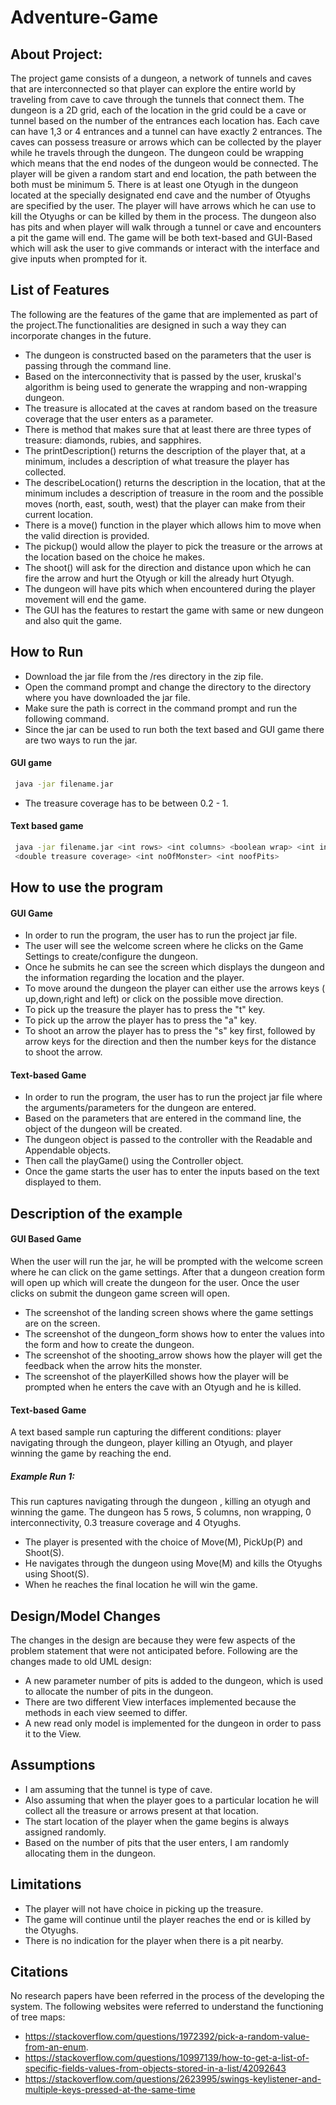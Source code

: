 # Adventure-Game


## About Project:

The project game consists of a dungeon, a network of tunnels and caves that are interconnected
so that player can explore the entire world by traveling from cave to cave through the tunnels
that connect them. The dungeon is a 2D grid, each of the location in the grid could be a cave or 
tunnel based on the number of the entrances each location has. Each cave can have 1,3 or 4 entrances
and a tunnel can have exactly 2 entrances. The caves can possess treasure or arrows which can be collected by 
the player while he travels through the dungeon. The dungeon could be wrapping which means that 
the end nodes of the dungeon would be connected. The player will be given a random start and 
end location, the path between the both must be minimum 5. There is at least one Otyugh in the dungeon 
located at the specially designated end cave and the number of Otyughs are specified by the user. The
player will have arrows which he can use to kill the Otyughs or can be killed by them in the process.
The dungeon also has pits and when player will walk through a tunnel or cave and encounters a pit the game
will end.
The game will be both text-based and GUI-Based which will ask the user to give commands or
interact with the interface and give inputs when prompted for it.


## List of Features

The following are the features of the game that are implemented as part of the project.The functionalities
are designed in such a way they can incorporate changes in the future.
- The dungeon is constructed based on the parameters that the user is passing through the command line.
- Based on the interconnectivity that is passed by the user, kruskal's algorithm is being used to generate the 
wrapping and non-wrapping dungeon.
- The treasure is allocated at the caves at random based on the treasure coverage that the user enters as a
parameter.
- There is method that makes sure that at least there are three types of treasure: diamonds, rubies, and sapphires.
- The printDescription() returns the description of the player that, at a minimum, includes a description 
of what treasure the player has collected.
- The describeLocation() returns the description in the location, that at the minimum includes a description of treasure in 
the room and the possible moves (north, east, south, west) that the player can make from their current location.
- There is a move() function in the player which allows him to move when the valid direction is provided.
- The pickup() would allow the player to pick the treasure or the arrows at the location based on the choice he makes.
- The shoot() will ask for the direction and distance upon which he can fire the arrow and hurt the Otyugh or kill the already
hurt Otyugh.
- The dungeon will have pits which when encountered during the player movement will end the game.
- The GUI has the features to restart the game with same or new dungeon and also quit the game.

## How to Run

- Download the jar file from the /res directory in the zip file.
- Open the command prompt and change the directory to the directory where you have downloaded the
  jar file.
- Make sure the path is correct in the command prompt and run the following command.
- Since the jar can be used to run both the text based and GUI game there are two ways to run the jar.

#### GUI game
````sh
 java -jar filename.jar
`````

- The treasure coverage has to be between 0.2 - 1.
#### Text based game
````sh
 java -jar filename.jar <int rows> <int columns> <boolean wrap> <int interconnectivity> 
 <double treasure coverage> <int noOfMonster> <int noofPits>
`````

## How to use the program
#### GUI Game
- In order to run the program, the user has to run the project jar file.
- The user will see the welcome screen where he clicks on the Game Settings to create/configure the dungeon.
- Once he submits he can see the screen which displays the dungeon and the information regarding the location
and the player. 
- To move around the dungeon the player can either use the arrows keys ( up,down,right and left) or click on the 
possible move direction.
- To pick up the treasure the player has to press the "t" key.
- To pick up the arrow the player has to press the "a" key.
- To shoot an arrow the player has to press the "s" key first, followed by arrow keys for the direction and then 
the number keys for the distance to shoot the arrow.



#### Text-based Game
- In order to run the program, the user has to run the project jar file where the arguments/parameters
for the dungeon are entered. 
- Based on the parameters that are entered in the command line, the object of the dungeon will be created.
- The dungeon object is passed to the controller with the Readable and Appendable objects.
- Then call the playGame() using the Controller object.
- Once the game starts the user has to enter the inputs based on the text displayed to them.


## Description of the example
#### GUI Based Game
When the user will run the jar, he will be prompted with the welcome screen where he can click on the game settings.
After that a dungeon creation form will open up which will create the dungeon for the user. Once the user clicks on 
submit the dungeon game screen will open.
- The screenshot of the landing screen shows where the game settings are on the screen.
- The screenshot of the dungeon_form shows how to enter the values into the form and how to create the dungeon.
- The screenshot of the shooting_arrow shows how the player will get the feedback when the arrow hits the monster.
- The screenshot of the playerKilled shows how the player will be prompted when he enters the cave with an Otyugh and he is killed.

#### Text-based Game
A text based sample run capturing the different conditions: player navigating through the dungeon, player killing an Otyugh, and 
player winning the game by reaching the end.
##### Example Run 1:
This run captures navigating through the dungeon , killing an otyugh and winning the game. The dungeon has 5 rows, 5 columns, 
non wrapping, 0 interconnectivity, 0.3 treasure coverage and 4 Otyughs.
- The player is presented with the choice of Move(M), PickUp(P) and Shoot(S).
- He navigates through the dungeon using Move(M) and kills the Otyughs using Shoot(S).
- When he reaches the final location he will win the game.


## Design/Model Changes
The changes in the design are because they were few aspects of the problem statement that were not
anticipated before. Following are the changes made to old UML design:
- A new parameter number of pits is added to the dungeon, which is used to allocate the number of pits in the 
dungeon. 
- There are two different View interfaces implemented because the methods in each view seemed to differ.
- A new read only model is implemented for the dungeon in order to pass it to the View.

## Assumptions
- I am assuming that the tunnel is type of cave.
- Also assuming that when the player goes to a particular location he will collect all the treasure or arrows
present at that location.
- The start location of the player when the game begins is always assigned randomly.
- Based on the number of pits that the user enters, I am randomly allocating them in the dungeon.

## Limitations
- The player will not have choice in picking up the treasure.
- The game will continue until the player reaches the end or is killed by the Otyughs.
- There is no indication for the player when there is a pit nearby.

## Citations

No research papers have been referred in the process of the developing the system. The following
websites were referred to understand the functioning of tree maps:

- https://stackoverflow.com/questions/1972392/pick-a-random-value-from-an-enum.
- https://stackoverflow.com/questions/10997139/how-to-get-a-list-of-specific-fields-values-from-objects-stored-in-a-list/42092643
- https://stackoverflow.com/questions/2623995/swings-keylistener-and-multiple-keys-pressed-at-the-same-time

  

